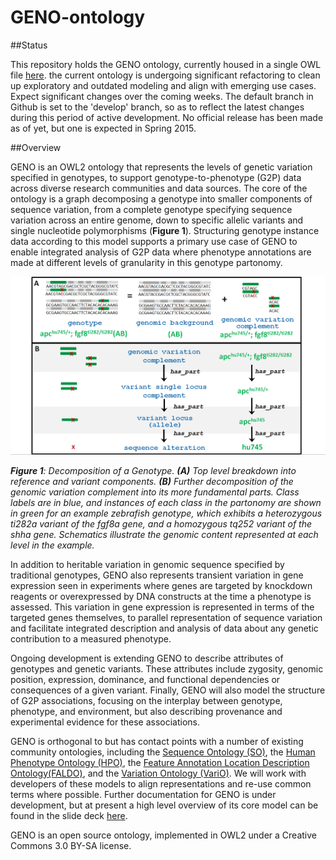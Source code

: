 GENO-ontology
=============

##Status

This repository holds the GENO ontology, currently housed in a single OWL file [here](src/ontology/geno.owl). the current ontology is undergoing significant refactoring to clean up exploratory and outdated modeling and align with emerging use cases. Expect significant changes over the coming weeks. The default branch in Github is set to the 'develop' branch, so as to reflect the latest changes during this period of active development. No official release has been made as of yet, but one is expected in Spring 2015.

##Overview

GENO is an OWL2 ontology that represents the levels of genetic variation specified in genotypes, to support genotype-to-phenotype (G2P) data across diverse research communities and data sources. The core of the ontology is a graph decomposing a genotype into smaller components of sequence variation, from a complete genotype specifying sequence variation across an entire genome, down to specific allelic variants and single nucleotide polymorphisms (**Figure 1**). Structuring genotype instance data according to this model supports a primary use case of GENO to enable integrated analysis of G2P data where phenotype annotations are made at different levels of granularity in this genotype partonomy. 

<img src="docs/genotype_partonomy_figure(1-20-15)V3.png"/> 

_**Figure 1**: Decomposition of a Genotype. **(A)** Top level breakdown into reference and variant components. **(B)** Further decomposition of the genomic variation complement into its more fundamental parts. Class labels are in blue, and instances of each class in the partonomy are shown in green for an example zebrafish genotype, which exhibits a heterozygous ti282a variant of the fgf8a gene, and a homozygous tq252 variant of the shha gene. Schematics illustrate the genomic content represented at each level in the example._



In addition to heritable variation in genomic sequence specified by traditional genotypes, GENO also represents transient variation in gene expression seen in experiments where genes are targeted by knockdown reagents or overexpressed by DNA constructs at the time a phenotype is assessed. This variation in gene expression is represented in terms of the targeted genes themselves, to parallel representation of sequence variation and facilitate integrated description and analysis of data about any genetic contribution to a measured phenotype. 

Ongoing development is extending GENO to describe attributes of genotypes and genetic variants.  These attributes include zygosity, genomic position, expression, dominance, and functional dependencies or consequences of a given variant. Finally, GENO will also model the structure of G2P associations, focusing on the interplay between genotype, phenotype, and environment, but also describing provenance and experimental evidence for these associations. 

GENO  is orthogonal to but has contact points with a number of existing community ontologies, including the [Sequence Ontology (SO)](http://www.sequenceontology.org/), the [Human Phenotype Ontology (HPO)](http://www.human-phenotype-ontology.org/), the [Feature Annotation Location Description Ontology(FALDO)](https://github.com/JervenBolleman/FALDO), and the [Variation Ontology (VariO)](http://variationontology.org/). We will work with developers of these models to align representations and re-use common terms where possible. Further documentation for GENO is under development, but at present a high level overview of its core model can be found in the slide deck [here](http://www.slideshare.net/mhb120/brush-icbo-2013).

GENO is an open source ontology, implemented in OWL2 under a Creative Commons 3.0 BY-SA license.
